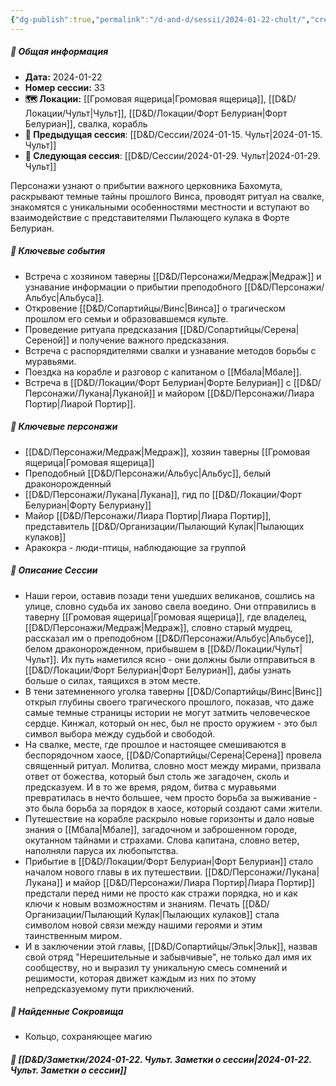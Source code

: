 ```yaml
---
{"dg-publish":true,"permalink":"/d-and-d/sessii/2024-01-22-chult/","created":"2024-02-19T19:15:29.391+03:00","updated":"2024-01-23T00:03:37.724+03:00"}
---
```



##### 📅 Общая информация

- **Дата:** 2024-01-22
- **Номер cессии:** 33
- **🗺️ Локации:** [[Громовая ящерица\|Громовая ящерица]], [[D&D/Локации/Чульт\|Чульт]], [[D&D/Локации/Форт Белуриан\|Форт Белуриан]], свалка, корабль
- **🔗 Предыдущая сессия**: [[D&D/Сессии/2024-01-15. Чульт\|2024-01-15. Чульт]]
- **🔗 Следующая сессия**: [[D&D/Сессии/2024-01-29. Чульт\|2024-01-29. Чульт]]

Персонажи узнают о прибытии важного церковника Бахомута, раскрывают темные тайны прошлого Винса, проводят ритуал на свалке, знакомятся с уникальными особенностями местности и вступают во взаимодействие с представителями Пылающего кулака в Форте Белуриан.

##### 🔑 **Ключевые события**

- Встреча с хозяином таверны [[D&D/Персонажи/Медраж\|Медраж]] и узнавание информации о прибытии преподобного [[D&D/Персонажи/Альбус\|Альбуса]].
- Откровение [[D&D/Сопартийцы/Винс\|Винса]] о трагическом прошлом его семьи и образовавшемся культе.
- Проведение ритуала предсказания [[D&D/Сопартийцы/Серена\|Сереной]] и получение важного предсказания.
- Встреча с распорядителями свалки и узнавание методов борьбы с муравьями.
- Поездка на корабле и разговор с капитаном о [[Мбала\|Мбале]].
- Встреча в [[D&D/Локации/Форт Белуриан\|Форте Белуриан]] с [[D&D/Персонажи/Лукана\|Луканой]] и майором [[D&D/Персонажи/Лиара Портир\|Лиарой Портир]].

##### 🧍 **Ключевые персонажи**

- [[D&D/Персонажи/Медраж\|Медраж]], хозяин таверны [[Громовая ящерица\|Громовая ящерица]]
- Преподобный [[D&D/Персонажи/Альбус\|Альбус]], белый драконорожденный
- [[D&D/Персонажи/Лукана\|Лукана]], гид по [[D&D/Локации/Форт Белуриан\|Форту Белуриану]]
- Майор [[D&D/Персонажи/Лиара Портир\|Лиара Портир]], представитель [[D&D/Организации/Пылающий Кулак\|Пылающих кулаков]]
- Аракокра - люди-птицы, наблюдающие за группой
##### 📖 **Описание Сессии** 
- Наши герои, оставив позади тени ушедших великанов, сошлись на улице, словно судьба их заново свела воедино. Они отправились в таверну [[Громовая ящерица\|Громовая ящерица]], где владелец, [[D&D/Персонажи/Медраж\|Медраж]], словно старый мудрец, рассказал им о преподобном [[D&D/Персонажи/Альбус\|Альбусе]], белом драконорожденном, прибывшем в [[D&D/Локации/Чульт\|Чульт]]. Их путь наметился ясно - они должны были отправиться в [[D&D/Локации/Форт Белуриан\|Форт Белуриан]], дабы узнать больше о силах, таящихся в этом месте.
- В тени затемненного уголка таверны [[D&D/Сопартийцы/Винс\|Винс]] открыл глубины своего трагического прошлого, показав, что даже самые темные страницы истории не могут затмить человеческое сердце. Кинжал, который он нес, был не просто оружием - это был символ выбора между судьбой и свободой.
- На свалке, месте, где прошлое и настоящее смешиваются в беспорядочном хаосе, [[D&D/Сопартийцы/Серена\|Серена]] провела священный ритуал. Молитва, словно мост между мирами, призвала ответ от божества, который был столь же загадочен, сколь и предсказуем. И в то же время, рядом, битва с муравьями превратилась в нечто большее, чем просто борьба за выживание - это была борьба за порядок в хаосе, который создают сами жители.
- Путешествие на корабле раскрыло новые горизонты и дало новые знания о [[Мбала\|Мбале]], загадочном и заброшенном городе, окутанном тайнами и страхами. Слова капитана, словно ветер, наполняли паруса их любопытства.
- Прибытие в [[D&D/Локации/Форт Белуриан\|Форт Белуриан]] стало началом нового главы в их путешествии. [[D&D/Персонажи/Лукана\|Лукана]] и майор [[D&D/Персонажи/Лиара Портир\|Лиара Портир]] предстали перед ними не просто как стражи порядка, но и как ключи к новым возможностям и знаниям. Печать [[D&D/Организации/Пылающий Кулак\|Пылающих кулаков]] стала символом новой связи между нашими героями и этим таинственным миром.
- И в заключении этой главы, [[D&D/Сопартийцы/Эльк\|Эльк]], назвав свой отряд "Нерешительные и забывчивые", не только дал имя их сообществу, но и выразил ту уникальную смесь сомнений и решимости, которая движет каждым из них по этому непредсказуемому пути приключений.
##### 💎 **Найденные Сокровища** 
- Кольцо, сохраняющее магию
##### 📝 **[[D&D/Заметки/2024-01-22. Чульт. Заметки о сессии\|2024-01-22. Чульт. Заметки о сессии]]**
